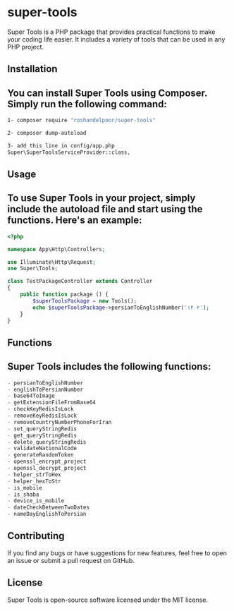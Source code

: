 # super-tools
Super Tools is a PHP package that provides practical functions to make your coding life easier. It includes a variety of tools that can be used in any PHP project.

## Installation

You can install Super Tools using Composer. Simply run the following command:
--------------
```bash
1- composer require "roshandelpoor/super-tools"

2- composer dump-autoload

3- add this line in config/app.php
Super\SuperToolsServiceProvider::class,
```

## Usage

To use Super Tools in your project, simply include the autoload file and start using the functions. Here's an example:
------------------------------

```php
<?php

namespace App\Http\Controllers;

use Illuminate\Http\Request;
use Super\Tools;

class TestPackageController extends Controller
{
    public function package () {
        $superToolsPackage = new Tools();
        echo $superToolsPackage->persianToEnglishNumber('۱۴۰۲');
    }
}
```

## Functions

Super Tools includes the following functions:
------------------------------

```php
- persianToEnglishNumber
- englishToPersianNumber
- base64ToImage
- getExtensionFileFromBase64
- checkKeyRedisIsLock
- removeKeyRedisIsLock
- removeCountryNumberPhoneForIran
- set_queryStringRedis
- get_queryStringRedis
- delete_queryStringRedis
- validateNationalCode
- generateRandomToken
- openssl_encrypt_project
- openssl_decrypt_project
- helper_strToHex
- helper_hexToStr
- is_mobile
- is_shaba
- device_is_mobile
- dateCheckBetweenTwoDates
- nameDayEnglishToPersian
```

## Contributing

If you find any bugs or have suggestions for new features, feel free to open an issue or submit a pull request on GitHub.

## License

Super Tools is open-source software licensed under the MIT license.
